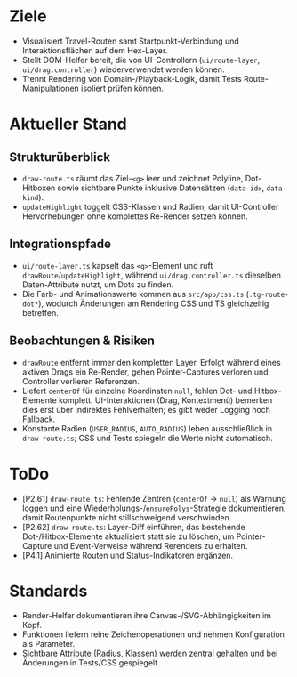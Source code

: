# Ziele
- Visualisiert Travel-Routen samt Startpunkt-Verbindung und Interaktionsflächen auf dem Hex-Layer.
- Stellt DOM-Helfer bereit, die von UI-Controllern (`ui/route-layer`, `ui/drag.controller`) wiederverwendet werden können.
- Trennt Rendering von Domain-/Playback-Logik, damit Tests Route-Manipulationen isoliert prüfen können.

# Aktueller Stand
## Strukturüberblick
- `draw-route.ts` räumt das Ziel-`<g>` leer und zeichnet Polyline, Dot-Hitboxen sowie sichtbare Punkte inklusive Datensätzen (`data-idx`, `data-kind`).
- `updateHighlight` toggelt CSS-Klassen und Radien, damit UI-Controller Hervorhebungen ohne komplettes Re-Render setzen können.

## Integrationspfade
- `ui/route-layer.ts` kapselt das `<g>`-Element und ruft `drawRoute`/`updateHighlight`, während `ui/drag.controller.ts` dieselben Daten-Attribute nutzt, um Dots zu finden.
- Die Farb- und Animationswerte kommen aus `src/app/css.ts` (`.tg-route-dot*`), wodurch Änderungen am Rendering CSS und TS gleichzeitig betreffen.

## Beobachtungen & Risiken
- `drawRoute` entfernt immer den kompletten Layer. Erfolgt während eines aktiven Drags ein Re-Render, gehen Pointer-Captures verloren und Controller verlieren Referenzen.
- Liefert `centerOf` für einzelne Koordinaten `null`, fehlen Dot- und Hitbox-Elemente komplett. UI-Interaktionen (Drag, Kontextmenü) bemerken dies erst über indirektes Fehlverhalten; es gibt weder Logging noch Fallback.
- Konstante Radien (`USER_RADIUS`, `AUTO_RADIUS`) leben ausschließlich in `draw-route.ts`; CSS und Tests spiegeln die Werte nicht automatisch.

# ToDo
- [P2.61] `draw-route.ts`: Fehlende Zentren (`centerOf` → `null`) als Warnung loggen und eine Wiederholungs-/`ensurePolys`-Strategie dokumentieren, damit Routenpunkte nicht stillschweigend verschwinden.
- [P2.62] `draw-route.ts`: Layer-Diff einführen, das bestehende Dot-/Hitbox-Elemente aktualisiert statt sie zu löschen, um Pointer-Capture und Event-Verweise während Rerenders zu erhalten.
- [P4.1] Animierte Routen und Status-Indikatoren ergänzen.

# Standards
- Render-Helfer dokumentieren ihre Canvas-/SVG-Abhängigkeiten im Kopf.
- Funktionen liefern reine Zeichenoperationen und nehmen Konfiguration als Parameter.
- Sichtbare Attribute (Radius, Klassen) werden zentral gehalten und bei Änderungen in Tests/CSS gespiegelt.
